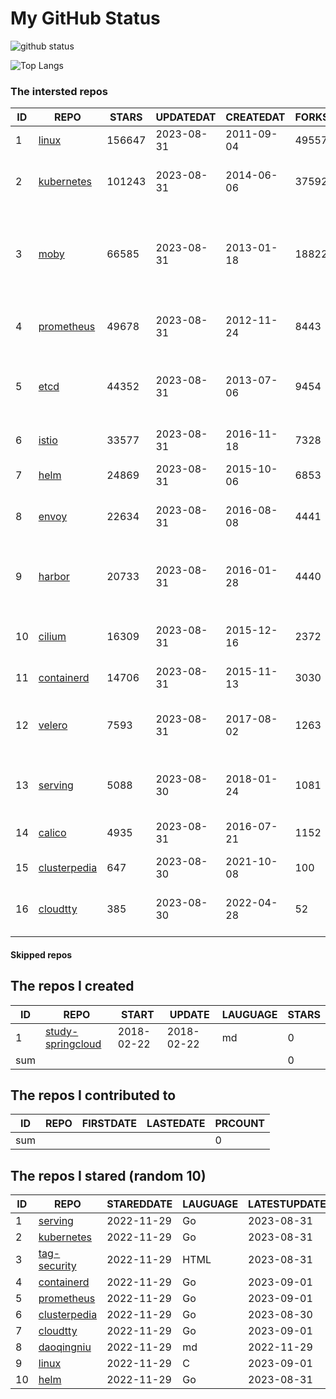 # My GitHub Status

<img src="https://github-readme-stats-1.yihong0618.vercel.app/api?username=daoqingniu&show_icons=true&&&hide_title=true&count_private=true" alt="github status" />

![Top Langs](https://github-readme-stats-1.yihong0618.vercel.app/api/top-langs/?username=daoqingniu&layout=compact)

<!--START_SECTION:github_repos-->
### The intersted repos
| ID |                              REPO                               | STARS  | UPDATEDAT  | CREATEDAT  | FORKSCOUNT |                                              DESCRIPTIONS                                              |
|----|-----------------------------------------------------------------|--------|------------|------------|------------|--------------------------------------------------------------------------------------------------------|
|  1 | [linux](https://github.com/torvalds/linux)                      | 156647 | 2023-08-31 | 2011-09-04 |      49557 | Linux kernel source tree                                                                               |
|  2 | [kubernetes](https://github.com/kubernetes/kubernetes)          | 101243 | 2023-08-31 | 2014-06-06 |      37592 | Production-Grade Container Scheduling and Management                                                   |
|  3 | [moby](https://github.com/moby/moby)                            |  66585 | 2023-08-31 | 2013-01-18 |      18822 | Moby Project - a collaborative project for the container ecosystem to assemble container-based systems |
|  4 | [prometheus](https://github.com/prometheus/prometheus)          |  49678 | 2023-08-31 | 2012-11-24 |       8443 | The Prometheus monitoring system and time series database.                                             |
|  5 | [etcd](https://github.com/etcd-io/etcd)                         |  44352 | 2023-08-31 | 2013-07-06 |       9454 | Distributed reliable key-value store for the most critical data of a distributed system                |
|  6 | [istio](https://github.com/istio/istio)                         |  33577 | 2023-08-31 | 2016-11-18 |       7328 | Connect, secure, control, and observe services.                                                        |
|  7 | [helm](https://github.com/helm/helm)                            |  24869 | 2023-08-31 | 2015-10-06 |       6853 | The Kubernetes Package Manager                                                                         |
|  8 | [envoy](https://github.com/envoyproxy/envoy)                    |  22634 | 2023-08-31 | 2016-08-08 |       4441 | Cloud-native high-performance edge/middle/service proxy                                                |
|  9 | [harbor](https://github.com/goharbor/harbor)                    |  20733 | 2023-08-31 | 2016-01-28 |       4440 | An open source trusted cloud native registry project that stores, signs, and scans content.            |
| 10 | [cilium](https://github.com/cilium/cilium)                      |  16309 | 2023-08-31 | 2015-12-16 |       2372 | eBPF-based Networking, Security, and Observability                                                     |
| 11 | [containerd](https://github.com/containerd/containerd)          |  14706 | 2023-08-31 | 2015-11-13 |       3030 | An open and reliable container runtime                                                                 |
| 12 | [velero](https://github.com/vmware-tanzu/velero)                |   7593 | 2023-08-31 | 2017-08-02 |       1263 | Backup and migrate Kubernetes applications and their persistent volumes                                |
| 13 | [serving](https://github.com/knative/serving)                   |   5088 | 2023-08-30 | 2018-01-24 |       1081 | Kubernetes-based, scale-to-zero, request-driven compute                                                |
| 14 | [calico](https://github.com/projectcalico/calico)               |   4935 | 2023-08-31 | 2016-07-21 |       1152 | Cloud native networking and network security                                                           |
| 15 | [clusterpedia](https://github.com/clusterpedia-io/clusterpedia) |    647 | 2023-08-30 | 2021-10-08 |        100 | The Encyclopedia of Kubernetes clusters                                                                |
| 16 | [cloudtty](https://github.com/cloudtty/cloudtty)                |    385 | 2023-08-30 | 2022-04-28 |         52 | A Friendly Kubernetes CloudShell (Web Terminal) !                                                      |



#### Skipped repos
<!--END_SECTION:github_repos-->

<!--START_SECTION:my_github-->
## The repos I created
| ID  |                                 REPO                                 |   START    |   UPDATE   | LAUGUAGE | STARS |
|-----|----------------------------------------------------------------------|------------|------------|----------|-------|
|   1 | [study-springcloud](https://github.com/daoqingniu/study-springcloud) | 2018-02-22 | 2018-02-22 | md       |     0 |
| sum |                                                                      |            |            |          |     0 |

## The repos I contributed to
| ID  | REPO | FIRSTDATE | LASTEDATE | PRCOUNT |
|-----|------|-----------|-----------|---------|
| sum |      |           |           |       0 |

## The repos I stared (random 10)
| ID |                              REPO                               | STAREDDATE | LAUGUAGE | LATESTUPDATE |
|----|-----------------------------------------------------------------|------------|----------|--------------|
|  1 | [serving](https://github.com/knative/serving)                   | 2022-11-29 | Go       | 2023-08-31   |
|  2 | [kubernetes](https://github.com/kubernetes/kubernetes)          | 2022-11-29 | Go       | 2023-08-31   |
|  3 | [tag-security](https://github.com/cncf/tag-security)            | 2022-11-29 | HTML     | 2023-08-31   |
|  4 | [containerd](https://github.com/containerd/containerd)          | 2022-11-29 | Go       | 2023-09-01   |
|  5 | [prometheus](https://github.com/prometheus/prometheus)          | 2022-11-29 | Go       | 2023-09-01   |
|  6 | [clusterpedia](https://github.com/clusterpedia-io/clusterpedia) | 2022-11-29 | Go       | 2023-08-30   |
|  7 | [cloudtty](https://github.com/cloudtty/cloudtty)                | 2022-11-29 | Go       | 2023-09-01   |
|  8 | [daoqingniu](https://github.com/daoqingniu/daoqingniu)          | 2022-11-29 | md       | 2022-11-29   |
|  9 | [linux](https://github.com/torvalds/linux)                      | 2022-11-29 | C        | 2023-09-01   |
| 10 | [helm](https://github.com/helm/helm)                            | 2022-11-29 | Go       | 2023-08-31   |

<!--END_SECTION:my_github-->

